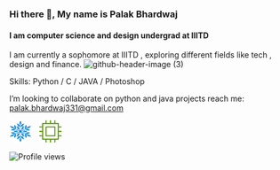 ### Hi there 👋, My name is Palak Bhardwaj
#### I am computer science and design undergrad at IIITD 
I am currently a sophomore at IIITD , exploring different fields like tech , design and finance.
![github-header-image (3)](https://github.com/palak-b19/palak-b19/assets/119069053/369173c3-42a5-47c9-b37f-cad9deb2ac1c)



Skills: Python / C / JAVA / Photoshop


I’m looking to collaborate on python and java projects 
reach me: palak.bhardwaj331@gmail.com


<a href='https://archiveprogram.github.com/'><img src='https://raw.githubusercontent.com/acervenky/animated-github-badges/master/assets/acbadge.gif' width='40' height='40'></a> <a href='https://docs.github.com/en/developers'><img src='https://raw.githubusercontent.com/acervenky/animated-github-badges/master/assets/devbadge.gif' width='40' height='40'></a> 





![Profile views](https://gpvc.arturio.dev/palak-b19)  


